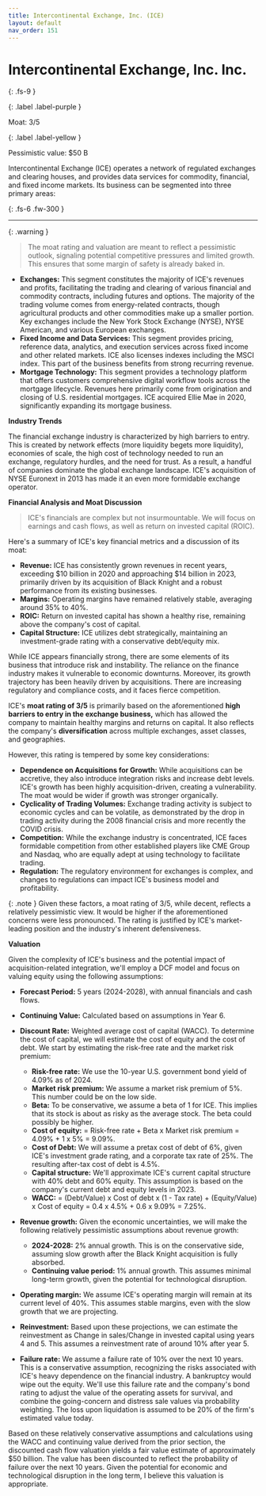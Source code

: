 ```yaml
---
title: Intercontinental Exchange, Inc. (ICE)
layout: default
nav_order: 151
---
```


# Intercontinental Exchange, Inc. Inc.
{: .fs-9 }

{: .label .label-purple }

Moat: 3/5

{: .label .label-yellow }

Pessimistic value: $50 B

Intercontinental Exchange (ICE) operates a network of regulated exchanges and clearing houses, and provides data services for commodity, financial, and fixed income markets. Its business can be segmented into three primary areas:

{: .fs-6 .fw-300 }

---

{: .warning } 
>The moat rating and valuation are meant to reflect a pessimistic outlook, signaling potential competitive pressures and limited growth. This ensures that some margin of safety is already baked in.

* **Exchanges:** This segment constitutes the majority of ICE's revenues and profits, facilitating the trading and clearing of various financial and commodity contracts, including futures and options. The majority of the trading volume comes from energy-related contracts, though agricultural products and other commodities make up a smaller portion. Key exchanges include the New York Stock Exchange (NYSE), NYSE American, and various European exchanges.
* **Fixed Income and Data Services:** This segment provides pricing, reference data, analytics, and execution services across fixed income and other related markets.  ICE also licenses indexes including the MSCI index. This part of the business benefits from strong recurring revenue.
* **Mortgage Technology:** This segment provides a technology platform that offers customers comprehensive digital workflow tools across the mortgage lifecycle. Revenues here primarily come from origination and closing of U.S. residential mortgages. ICE acquired Ellie Mae in 2020, significantly expanding its mortgage business. 

**Industry Trends**

The financial exchange industry is characterized by high barriers to entry. This is created by network effects (more liquidity begets more liquidity), economies of scale, the high cost of technology needed to run an exchange, regulatory hurdles, and the need for trust. As a result, a handful of companies dominate the global exchange landscape. ICE's acquisition of NYSE Euronext in 2013 has made it an even more formidable exchange operator.

**Financial Analysis and Moat Discussion**

> ICE's financials are complex but not insurmountable. We will focus on earnings and cash flows, as well as return on invested capital (ROIC).

Here's a summary of ICE's key financial metrics and a discussion of its moat:

* **Revenue:** ICE has consistently grown revenues in recent years, exceeding $10 billion in 2020 and approaching $14 billion in 2023, primarily driven by its acquisition of Black Knight and a robust performance from its existing businesses.
* **Margins:** Operating margins have remained relatively stable, averaging around 35% to 40%.
* **ROIC:** Return on invested capital has shown a healthy rise, remaining above the company's cost of capital.
* **Capital Structure:** ICE utilizes debt strategically, maintaining an investment-grade rating with a conservative debt/equity mix.

<callout type="warning">
While ICE appears financially strong, there are some elements of its business that introduce risk and instability.</callout> The reliance on the finance industry makes it vulnerable to economic downturns. Moreover, its growth trajectory has been heavily driven by acquisitions. There are increasing regulatory and compliance costs, and it faces fierce competition.

ICE's **moat rating of 3/5** is primarily based on the aforementioned **high barriers to entry in the exchange business,** which has allowed the company to maintain healthy margins and returns on capital. It also reflects the company's **diversification** across multiple exchanges, asset classes, and geographies.

However, this rating is tempered by some key considerations:

* **Dependence on Acquisitions for Growth:** While acquisitions can be accretive, they also introduce integration risks and increase debt levels.  ICE's growth has been highly acquisition-driven, creating a vulnerability. The moat would be wider if growth was stronger organically.
* **Cyclicality of Trading Volumes:** Exchange trading activity is subject to economic cycles and can be volatile, as demonstrated by the drop in trading activity during the 2008 financial crisis and more recently the COVID crisis.
* **Competition:** While the exchange industry is concentrated, ICE faces formidable competition from other established players like CME Group and Nasdaq, who are equally adept at using technology to facilitate trading.
* **Regulation:** The regulatory environment for exchanges is complex, and changes to regulations can impact ICE's business model and profitability.

{: .note }
Given these factors, a moat rating of 3/5, while decent, reflects a relatively pessimistic view. It would be higher if the aforementioned concerns were less pronounced. The rating is justified by ICE's market-leading position and the industry's inherent defensiveness.

**Valuation**

Given the complexity of ICE's business and the potential impact of acquisition-related integration, we'll employ a DCF model and focus on valuing equity using the following assumptions:

* **Forecast Period:** 5 years (2024-2028), with annual financials and cash flows.
* **Continuing Value:** Calculated based on assumptions in Year 6.
* **Discount Rate:**  Weighted average cost of capital (WACC). To determine the cost of capital, we will estimate the cost of equity and the cost of debt. We start by estimating the risk-free rate and the market risk premium:
    * **Risk-free rate:** We use the 10-year U.S. government bond yield of 4.09% as of 2024.
    * **Market risk premium:** We assume a market risk premium of 5%. This number could be on the low side.
    * **Beta:** To be conservative, we assume a beta of 1 for ICE. This implies that its stock is about as risky as the average stock. The beta could possibly be higher.
    * **Cost of equity:** = Risk-free rate + Beta x Market risk premium = 4.09% + 1 x 5% = 9.09%.
    * **Cost of Debt:** We will assume a pretax cost of debt of 6%, given ICE's investment grade rating, and a corporate tax rate of 25%. The resulting after-tax cost of debt is 4.5%.
    * **Capital structure:** We'll approximate ICE's current capital structure with 40% debt and 60% equity. This assumption is based on the company's current debt and equity levels in 2023.
    * **WACC:** = (Debt/Value) x Cost of debt x (1 - Tax rate) + (Equity/Value) x Cost of equity = 0.4 x 4.5% + 0.6 x 9.09% = 7.25%.

* **Revenue growth:** Given the economic uncertainties, we will make the following relatively pessimistic assumptions about revenue growth:
    * **2024-2028:** 2% annual growth. This is on the conservative side, assuming slow growth after the Black Knight acquisition is fully absorbed.
    * **Continuing value period:** 1% annual growth. This assumes minimal long-term growth, given the potential for technological disruption.

* **Operating margin:** We assume ICE's operating margin will remain at its current level of 40%. This assumes stable margins, even with the slow growth that we are projecting.

* **Reinvestment:** Based upon these projections, we can estimate the reinvestment as Change in sales/Change in invested capital using years 4 and 5. This assumes a reinvestment rate of around 10% after year 5.

* **Failure rate:** We assume a failure rate of 10% over the next 10 years. This is a conservative assumption, recognizing the risks associated with ICE's heavy dependence on the financial industry. A bankruptcy would wipe out the equity. We'll use this failure rate and the company's bond rating to adjust the value of the operating assets for survival, and combine the going-concern and distress sale values via probability weighting. The loss upon liquidation is assumed to be 20% of the firm's estimated value today.

<callout type="important">
Based on these relatively conservative assumptions and calculations using the WACC and continuing value derived from the prior section, the discounted cash flow valuation yields a fair value estimate of approximately $50 billion. The value has been discounted to reflect the probability of failure over the next 10 years.  Given the potential for economic and technological disruption in the long term, I believe this valuation is appropriate.</callout>

